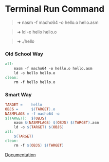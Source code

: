 # Terminal Run Command
> ➜  nasm -f macho64 -o hello.o hello.asm 

> ➜  ld -o hello hello.o

> ➜  ./hello

### Old School Way
```Makefile
all:
    nasm -f macho64 -o hello.o hello.asm
    ld -o hello hello.o
clean:
	rm -f hello hello.o
```


### Smart Way
```Makefile
TARGET =	hello
OBJS =		$(TARGET).o
NASMFLAGS = -f macho64 -o
$(TARGET):	$(OBJS)
	nasm $(NASMFLAGS) $(OBJS) $(TARGET).asm
	ld -o $(TARGET) $(OBJS)
all:
	$(TARGET)
clean:
	rm -f $(OBJS) $(TARGET)
```

[Documentation](https://lord.io/blog/2014/assembly-on-osx/)
